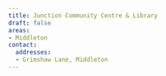 ```yaml
---
title: Junction Community Centre & Library
draft: false
areas:
- Middleton
contact:
  addresses:
  - Grimshaw Lane, Middleton
---
```


